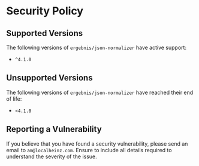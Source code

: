 # Security Policy

## Supported Versions

The following versions of `ergebnis/json-normalizer` have active support:

- `^4.1.0`

## Unsupported Versions

The following versions of `ergebnis/json-normalizer` have reached their end of life:

- `<4.1.0`

## Reporting a Vulnerability

If you believe that you have found a security vulnerability, please send an email to `am@localheinz.com`. Ensure to include all details required to understand the severity of the issue.
